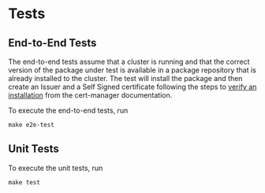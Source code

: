 # Tests

## End-to-End Tests

The end-to-end tests assume that a cluster is running and that the correct version of the package under test is available in a package repository that is already installed to the cluster. The test will install the package and then create an Issuer and a Self Signed certificate following the steps to [verify an installation](https://cert-manager.io/v1.6-docs/installation/verify/) from the cert-manager documentation.

To execute the end-to-end tests, run

```shell
make e2e-test
```

## Unit Tests

To execute the unit tests, run

```shell
make test
```
